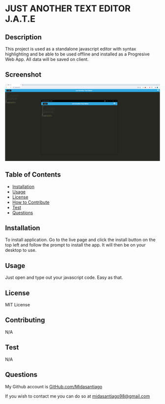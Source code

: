 # JUST ANOTHER TEXT EDITOR J.A.T.E
    
## Description
    
This project is used as a standalone javascript editor with syntax highlighting and be able to be used offline and installed as a Progresive Web App. All data will be saved on client.

## Screenshot

![Full Application View](images/TextEditorSS.PNG)
    
## Table of Contents
    
- [Installation](#installation)
- [Usage](#usage)
- [License](#license)
- [How to Contribute](#contributing)
- [Test](#test)
- [Questions](#questions)
    
## Installation
    
To install application. Go to the live page and click the install button on the top left and follow the prompt to install the app. It will then be on your desktop to use.
    
## Usage
    
Just open and type out your javascript code. Easy as that.
    
## License
    
MIT License
    
## Contributing
    
N/A
    
## Test
    
N/A
    
## Questions
    
My Github account is [GitHub.com/Midasantiago](github.com/Midasantiago)
    
If you wish to contact me you can do so at midasantiago98@gmail.com
